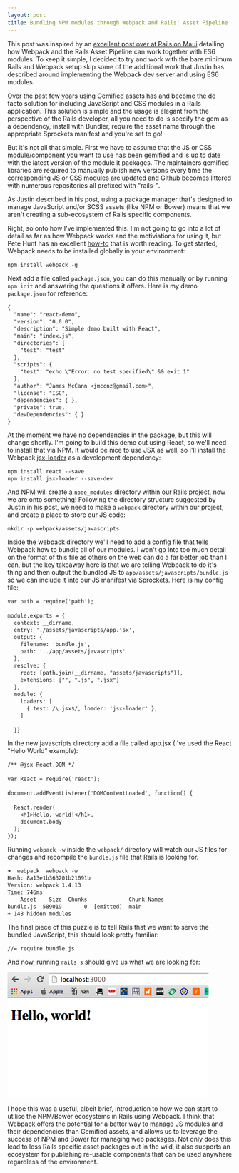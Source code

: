 ```yaml
---
layout: post
title: Bundling NPM modules through Webpack and Rails' Asset Pipeline
---
```


This post was inspired by an [excellent post over at Rails on Maui](http://forum.railsonmaui.com/t/fast-rich-client-rails-development-with-webpack-and-the-es6-transpiler/82) detailing how Webpack and the
Rails Asset Pipeline can work together with ES6 modules. To keep it
simple, I decided to try and work with the bare minimum Rails and Webpack setup skip
some of the additional work that Justin has described around implementing the Webpack dev server and using ES6 modules.

Over the past few years using Gemified assets has and become
the de facto solution for including JavaScript and CSS modules in a
Rails application. This solution is simple and the usage is elegant from the
perspective of the Rails developer, all you need to do is specify the
gem as a dependency, install with Bundler, require the asset name
through the appropriate Sprockets manifest and you're set to go!

But it's not all that simple. First we have to assume that the JS or CSS module/component you want
to use has been gemified and is up to date with the latest version of
the module it packages. The maintainers gemified libraries are
required to manually publish new versions every time the corresponding
JS or CSS modules are updated and Github becomes littered with numerous
repositories all prefixed with "rails-".

As Justin described in his post, using a package manager
that's designed to manage JavaScript and/or SCSS assets (like
NPM or Bower) means that we aren't creating a sub-ecosystem of Rails
specific components.

Right, so onto how I've implemented this. I'm not going to go into a lot
of detail as far as how Webpack works and the motiviations for using it,
but Pete Hunt has an excellent [how-to](https://github.com/petehunt/webpack-howto) that is worth reading. To get started, Webpack needs to be
installed globally in your environment:

```shell
npm install webpack -g
```

Next add a file called `package.json`, you can do this manually or by
running `npm init` and answering the questions it offers. Here is my
demo `package.json` for reference:

```
{
  "name": "react-demo",
  "version": "0.0.0",
  "description": "Simple demo built with React",
  "main": "index.js",
  "directories": {
    "test": "test"
  },
  "scripts": {
    "test": "echo \"Error: no test specified\" && exit 1"
  },
  "author": "James McCann <jmccnz@gmail.com>",
  "license": "ISC",
  "dependencies": { },
  "private": true,
  "devDependencies": { }
}
```

At the moment we have no dependencies in the package, but this will
change shortly. I'm going to build this demo out using React, so we'll
need to install that via NPM. It would be nice to use JSX as well, so
I'll install the Webpack [jsx-loader](https://www.npmjs.org/package/jsx-loader) as a development dependency:

```
npm install react --save
npm install jsx-loader --save-dev
```

And NPM will create a `node_modules` directory within our Rails
project, now we are onto something! Following the directory
structure suggested by Justin in his post, we need to make a `webpack`
directory within our project, and create a place to store our JS code:

```
mkdir -p webpack/assets/javascripts
```

Inside the webpack directory we'll need to add a config file that tells
Webpack how to bundle all of our modules. I won't go into too much
detail on the format of this file as others on the web can do a far
better job than I can, but the key takeaway here is that we are telling
Webpack to do it's thing and then output the bundled JS to
`app/assets/javascripts/bundle.js` so we can include it into our JS
manifest via Sprockets. Here is my config file:

```
var path = require('path');

module.exports = {
  context: __dirname,
  entry: './assets/javascripts/app.jsx',
  output: {
    filename: 'bundle.js',
    path: '../app/assets/javascripts'
  },
  resolve: {
    root: [path.join(__dirname, "assets/javascripts")],
    extensions: ["", ".js", ".jsx"]
  },
  module: {
    loaders: [
      { test: /\.jsx$/, loader: 'jsx-loader' },
    ]

  }}
```

In the new javascripts directory add a file called app.jsx (I've used
the React "Hello World" example):

```
/** @jsx React.DOM */

var React = require('react');

document.addEventListener('DOMContentLoaded', function() {

  React.render(
    <h1>Hello, world!</h1>,
    document.body
  );
});
```

Running `webpack -w` inside the `webpack/` directory will watch our JS
files for changes and recompile the `bundle.js` file that Rails is
looking for.

```
➜  webpack  webpack -w
Hash: 8a13e1b363201b21091b
Version: webpack 1.4.13
Time: 746ms
    Asset    Size  Chunks             Chunk Names
bundle.js  589019       0  [emitted]  main
+ 148 hidden modules
```

The final piece of this puzzle is to tell Rails that we want to serve
the bundled JavaScript, this should look pretty familiar:

```
//= require bundle.js
```

And now, running `rails s` should give us what we are looking for:

![Hello World](/images/2014/11/28/react-rails.png)

I hope this was a useful, albeit brief, introduction to how we can start
to utilise the NPM/Bower ecosystems in Rails using Webpack. I think that Webpack offers the potential for a better way to manage JS
modules and their dependencies than Gemified assets, and allows us to
leverage the success of NPM and Bower for managing web packages. Not
only does this lead to less Rails specific asset packages out in the
wild, it also supports an ecosystem for publishing re-usable
components that can be used anywhere regardless of the environment.

